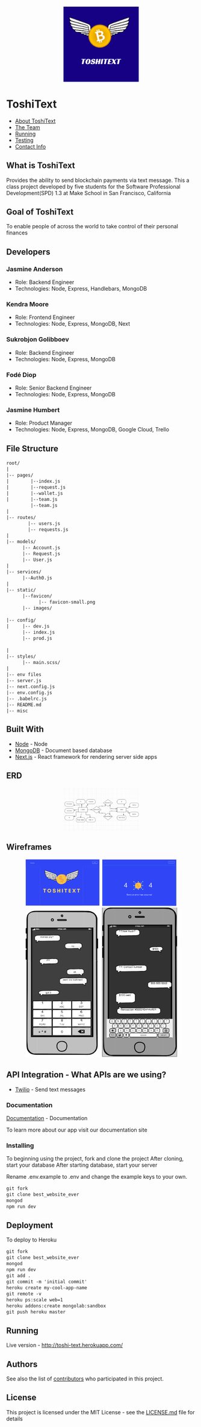 <p align="center">
    <img src="static/dark-logo.png"
         width="200" />
</p>

# ToshiText

* [About ToshiText](https://github.com/jasmines-co/best_website_ever/tree/master#what-is-toshitext-)
* [The Team](https://github.com/jasmines-co/best_website_ever/tree/master#the-team)
* [Running](https://github.com/jasmines-co/best_website_ever/tree/master#running)
* [Testing](https://github.com/jasmines-co/best_website_ever/tree/master#testing)
* [Contact Info](https://github.com/jasmines-co/best_website_ever/tree/master#contact-info)

## What is ToshiText
Provides the ability to send blockchain payments via text message. This a class project developed by five students for the Software Professional Development(SPD) 1.3 at Make School in San Francisco, California

## Goal of ToshiText
To enable people of across the world to take control of their personal finances 

## Developers
### Jasmine Anderson
  - Role: Backend Engineer
  - Technologies: Node, Express, Handlebars, MongoDB
### Kendra Moore
  - Role: Frontend Engineer
  - Technologies: Node, Express, MongoDB, Next
### Sukrobjon Golibboev
  - Role: Backend Engineer
  - Technologies: Node, Express, MongoDB
### Fodé Diop
  - Role: Senior Backend Engineer
  - Technologies: Node, Express, MongoDB
### Jasmine Humbert
  - Role: Product Manager
  - Technologies: Node, Express, MongoDB, Google Cloud, Trello


## File Structure 
```
root/
|
|-- pages/              
|        |--index.js
|        |--request.js
|        |--wallet.js
|        |--team.js
         |--team.js
|
|-- routes/               
        |-- users.js
        |-- requests.js
|
|-- models/                     
      |-- Account.js
      |-- Request.js
      |-- User.js
|
|-- services/                     
      |--Auth0.js
|
|-- static/ 
      |--favicon/
            |-- favicon-small.png
      |-- images/
      
|-- config/                     
|     |-- dev.js
      |-- index.js
      |-- prod.js
      
|
|-- styles/                 
      |-- main.scss/
|
|-- env files                 
|-- server.js                
|-- next.config.js            
|-- env.config.js 
|-- .babelrc.js
|-- README.md
|-- misc
```

## Built With

* [Node](https://nodejs.org/en/) - Node
* [MongoDB](https://www.mongodb.com/) - Document based database
* [Next.js](https://nextjs.org/) - React framework for rendering server side apps

## ERD

<p align="center">
    <img src="static/erd.png"
         width="200" />
</p>

## Wireframes

<p align="center">
    <img src="static/wireframe1.png"
         width="200" />
     <img src="static/wireframe2.png"
         width="200" />
    <img src="static/wireframe3.png"
         width="200" />
    <img src="static/wireframe4.png"
         width="200" />
</p>



## API Integration - What APIs are we using? 
* [Twilio](https://www.twilio.com/) - Send text messages

### Documentation
[Documentation](https://jasmines-co.github.io/best_website_ever/) - Documentation

To learn more about our app visit our documentation site

### Installing

To beginning using the project, fork and clone the project
After cloning, start your database
After starting database, start your server

Rename .env.example to .env and change the example keys to your own.

```
git fork
git clone best_website_ever
mongod
npm run dev
```
## Deployment
To deploy to Heroku

```
git fork
git clone best_website_ever
mongod
npm run dev
git add .
git commit -m 'initial commit'
heroku create my-cool-app-name
git remote -v
heroku ps:scale web=1
heroku addons:create mongolab:sandbox
git push heroku master

```

## Running 
Live version - http://toshi-text.herokuapp.com/

## Authors


See also the list of [contributors](https://github.com/jasmines-co/best_website_ever) who participated in this project.

## License

This project is licensed under the MIT License - see the [LICENSE.md](LICENSE.md) file for details



